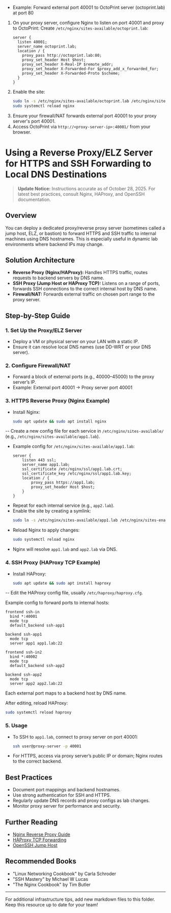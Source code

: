- Example: Forward external port 40001 to OctoPrint server (octoprint.lab) at port 80

1. On your proxy server, configure Nginx to listen on port 40001 and proxy to OctoPrint:
   Create `/etc/nginx/sites-available/octoprint.lab`:
   ```nginx
   server {
     listen 40001;
     server_name octoprint.lab;
     location / {
       proxy_pass http://octoprint.lab:80;
       proxy_set_header Host $host;
       proxy_set_header X-Real-IP $remote_addr;
       proxy_set_header X-Forwarded-For $proxy_add_x_forwarded_for;
       proxy_set_header X-Forwarded-Proto $scheme;
     }
   }
   ```
2. Enable the site:
   ```bash
   sudo ln -s /etc/nginx/sites-available/octoprint.lab /etc/nginx/sites-enabled/octoprint.lab
   sudo systemctl reload nginx
   ```
3. Ensure your firewall/NAT forwards external port 40001 to your proxy server's port 40001.
4. Access OctoPrint via `http://<proxy-server-ip>:40001/` from your browser.
# Using a Reverse Proxy/ELZ Server for HTTPS and SSH Forwarding to Local DNS Destinations

> **Update Notice:** Instructions accurate as of October 28, 2025. For latest best practices, consult Nginx, HAProxy, and OpenSSH documentation.

## Overview
You can deploy a dedicated proxy/reverse proxy server (sometimes called a jump host, ELZ, or bastion) to forward HTTPS and SSH traffic to internal machines using DNS hostnames. This is especially useful in dynamic lab environments where backend IPs may change.

## Solution Architecture
- **Reverse Proxy (Nginx/HAProxy):** Handles HTTPS traffic, routes requests to backend servers by DNS name.
- **SSH Proxy (Jump Host or HAProxy TCP):** Listens on a range of ports, forwards SSH connections to the correct internal host by DNS name.
- **Firewall/NAT:** Forwards external traffic on chosen port range to the proxy server.

## Step-by-Step Guide

### 1. Set Up the Proxy/ELZ Server
- Deploy a VM or physical server on your LAN with a static IP.
- Ensure it can resolve local DNS names (use DD-WRT or your DNS server).

### 2. Configure Firewall/NAT
- Forward a block of external ports (e.g., 40000–45000) to the proxy server’s IP.
- Example: External port 40001 → Proxy server port 40001

### 3. HTTPS Reverse Proxy (Nginx Example)
- Install Nginx:
  ```bash
  sudo apt update && sudo apt install nginx
  ```
-- Create a new config file for each service in `/etc/nginx/sites-available/` (e.g., `/etc/nginx/sites-available/app1.lab`).
- Example config for `/etc/nginx/sites-available/app1.lab`:
  ```nginx
  server {
      listen 443 ssl;
      server_name app1.lab;
      ssl_certificate /etc/nginx/ssl/app1.lab.crt;
      ssl_certificate_key /etc/nginx/ssl/app1.lab.key;
      location / {
          proxy_pass https://app1.lab;
          proxy_set_header Host $host;
      }
  }
  ```
- Repeat for each internal service (e.g., `app2.lab`).
- Enable the site by creating a symlink:
  ```bash
  sudo ln -s /etc/nginx/sites-available/app1.lab /etc/nginx/sites-enabled/app1.lab
  ```
- Reload Nginx to apply changes:
  ```bash
  sudo systemctl reload nginx
  ```
- Nginx will resolve `app1.lab` and `app2.lab` via DNS.

### 4. SSH Proxy (HAProxy TCP Example)
- Install HAProxy:
  ```bash
  sudo apt update && sudo apt install haproxy
  ```
-- Edit the HAProxy config file, usually `/etc/haproxy/haproxy.cfg`.

Example config to forward ports to internal hosts:
```haproxy
frontend ssh-in
  bind *:40001
  mode tcp
  default_backend ssh-app1

backend ssh-app1
  mode tcp
  server app1 app1.lab:22

frontend ssh-in2
  bind *:40002
  mode tcp
  default_backend ssh-app2

backend ssh-app2
  mode tcp
  server app2 app2.lab:22
```
Each external port maps to a backend host by DNS name.

After editing, reload HAProxy:
```bash
sudo systemctl reload haproxy
```

### 5. Usage
- To SSH to `app1.lab`, connect to proxy server on port 40001:
  ```bash
  ssh user@proxy-server -p 40001
  ```
- For HTTPS, access via proxy server’s public IP or domain; Nginx routes to the correct backend.

## Best Practices
- Document port mappings and backend hostnames.
- Use strong authentication for SSH and HTTPS.
- Regularly update DNS records and proxy configs as lab changes.
- Monitor proxy server for performance and security.

## Further Reading
- [Nginx Reverse Proxy Guide](https://docs.nginx.com/nginx/admin-guide/web-server/reverse-proxy/)
- [HAProxy TCP Forwarding](https://www.haproxy.com/documentation/hapee/latest/configuration/tcp/)
- [OpenSSH Jump Host](https://www.ssh.com/academy/ssh/jump-host)

## Recommended Books
- "Linux Networking Cookbook" by Carla Schroder
- "SSH Mastery" by Michael W Lucas
- "The Nginx Cookbook" by Tim Butler

---
For additional infrastructure tips, add new markdown files to this folder. Keep this resource up to date for your team!
